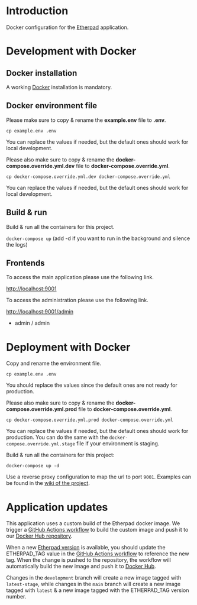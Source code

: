 # Introduction

Docker configuration for the [Etherpad](https://github.com/ether/etherpad-lite) application.

# Development with Docker

## Docker installation

A working [Docker](https://docs.docker.com/engine/install/) installation is mandatory.

## Docker environment file

Please make sure to copy & rename the **example.env** file to **.env**.

``cp example.env .env``

You can replace the values if needed, but the default ones should work for local development.

Please also make sure to copy & rename the **docker-compose.override.yml.dev** file to **docker-compose.override.yml**.

`cp docker-compose.override.yml.dev docker-compose.override.yml`

You can replace the values if needed, but the default ones should work for local development.

## Build & run

Build & run all the containers for this project.

``docker-compose up`` (add -d if you want to run in the background and silence the logs)

## Frontends

To access the main application please use the following link.

[http://localhost:9001](http://localhost:9001)

To access the administration please use the following link.

[http://localhost:9001/admin](http://localhost:9001/admin)

+ admin / admin

# Deployment with Docker

Copy and rename the environment file.

``cp example.env .env``

You should replace the values since the default ones are not ready for production.

Please also make sure to copy & rename the **docker-compose.override.yml.prod** file to **docker-compose.override.yml**.

`cp docker-compose.override.yml.prod docker-compose.override.yml`

You can replace the values if needed, but the default ones should work for production. You can do the same with the `docker-compose.override.yml.stage` file if your environment is staging.

Build & run all the containers for this project:

`docker-compose up -d`

Use a reverse proxy configuration to map the url to port `9001`. Examples can be found in the [wiki of the project](https://github.com/ether/etherpad-lite/wiki/How-to-put-Etherpad-Lite-behind-a-reverse-Proxy).

# Application updates

This application uses a custom build of the Etherpad docker image. We trigger a [GitHub Actions workflow](https://github.com/unil-lettres/etherpad/blob/main/.github/workflows/docker.yml) to build the custom image and push it to our [Docker Hub repository](https://hub.docker.com/repository/docker/unillett/etherpad/general).

When a new [Etherpad version](https://github.com/ether/etherpad-lite/tags) is available, you should update the ETHERPAD_TAG value in the [GitHub Actions workflow](https://github.com/unil-lettres/etherpad/blob/main/.github/workflows/docker.yml) to reference the new tag. When the change is pushed to the repository, the workflow will automatically build the new image and push it to [Docker Hub](https://hub.docker.com/repository/docker/unillett/etherpad/general).

Changes in the `development` branch will create a new image tagged with `latest-stage`, while changes in the `main` branch will create a new image tagged with `latest` & a new image tagged with the ETHERPAD_TAG version number.
